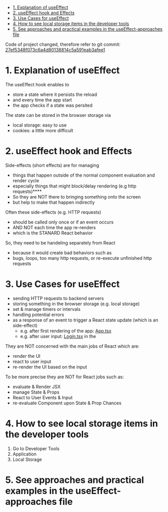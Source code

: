 - [1. Explanation of useEffect](#1-explanation-of-useeffect)
- [2. useEffect hook and Effects](#2-useeffect-hook-and-effects)
- [3. Use Cases for useEffect](#3-use-cases-for-useeffect)
- [4. How to see local storage items in the developer tools](#4-how-to-see-local-storage-items-in-the-developer-tools)
- [5. See approaches and practical examples in the useEffect-approaches file](#5-see-approaches-and-practical-examples-in-the-useeffect-approaches-file)

Code of project changed, therefore refer to git commit: [27ef5348f073c6a4d80138814c5a591eab3afee1](https://github.com/johannesstroebele91/React-Library/commit/27ef5348f073c6a4d80138814c5a591eab3afee1)

# 1. Explanation of useEffect

The useEffect hook enables to

- store a state where it persists the reload
- and every time the app start
- the app checks if a state was persited

The state can be stored in the browser storage via

- local storage: easy to use
- cookies: a little more difficult

# 2. useEffect hook and Effects

Side-effects (short effects) are for managing

- things that happen outside of the normal component evaluation and render cycle
- especially things that might block/delay rendering (e.g http requests)\*\*\*\*
- So they are NOT there to bringing something onto the screen
- but help to make that happen indirectly

Often these side-effects (e.g. HTTP requests)

- should be called only once or if an event occurs
- AND NOT each time the app re-renders
- which is the STANARD React behavior

So, they need to be handeling separately from React

- because it would create bad behaviors such as
- bugs, loops, too many http requests, or re-execute unfinished http requests

# 3. Use Cases for useEffect

- sending HTTP requests to backend servers
- storing something in the browser storage (e.g. local storage)
- set & manage timers or intervals
- handling potential errors
- as a response of an event to trigger a React state update (which is an side-effect)
  - e.g. after first rendering of the app: [App.tsx](./app_login-page/src/App.tsx)
  - e.g. after user input: [Login.tsx](./app_login-page/src/components/Login/Login.tsx) in the

They are NOT concerned with the main jobs of React which are:

- render the UI
- react to user input
- re-render the UI based on the input

To be more precise they are NOT for React jobs such as:

- evaluate & Render JSX
- manage State & Props
- React to User Events & Input
- re-evaluate Component upon State & Prop Chances

# 4. How to see local storage items in the developer tools

1. Go to Developer Tools
2. Application
3. Local Storage

# 5. See approaches and practical examples in the useEffect-approaches file
